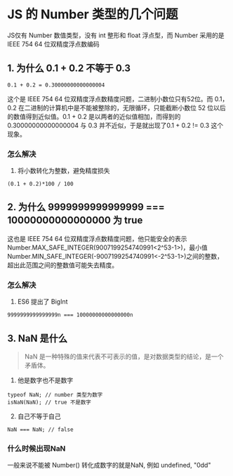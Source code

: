 
# JS 的 Number 类型的几个问题
JS仅有 Number 数值类型，没有 int 整形和 float 浮点型，而 Number 采用的是 IEEE 754 64 位双精度浮点数编码

## 1. 为什么 0.1 + 0.2 不等于 0.3

```
0.1 + 0.2 = 0.30000000000000004
```

这个是 IEEE 754 64 位双精度浮点数精度问题，二进制小数位只有52位。而 0.1，0.2 在二进制的计算机中是不能被整除的，无限循环，只能截断小数位 52 位以后的数值得到近似值。0.1 + 0.2 是以两者的近似值相加，而得到的 0.30000000000000004 与 0.3 并不近似，于是就出现了0.1 + 0.2 != 0.3 这个现象。

### 怎么解决
1. 将小数转化为整数，避免精度损失

```
(0.1 + 0.2)*100 / 100
```

## 2. 为什么 9999999999999999 === 10000000000000000 为 true
这也是 IEEE 754 64 位双精度浮点数精度问题，他只能安全的表示 Number.MAX_SAFE_INTEGER(9007199254740991<2^53-1>)，最小值 Number.MIN_SAFE_INTEGER(-9007199254740991<-2^53-1>)之间的整数，超出此范围之间的整数值可能失去精度。

### 怎么解决
1. ES6 提出了 BigInt

```
9999999999999999n === 10000000000000000n
```

## 3. NaN 是什么
> NaN 是一种特殊的值来代表不可表示的值，是对数据类型的结论，是一个矛盾体。

1. 他是数字也不是数字

```
typeof NaN; // number 类型为数字
isNaN(NaN); // true 不是数字
```

2. 自己不等于自己

```
NaN === NaN; // false
```

### 什么时候出现NaN
一般来说不能被 Number() 转化成数字的就是NaN, 例如 undefined, "0dd"

